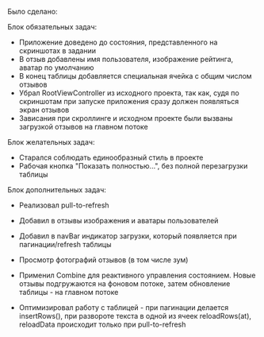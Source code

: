 Было сделано:

Блок обязательных задач:
- Приложение доведено до состояния, представленного на скриншотах в задании
- В отзыв добавлены имя пользователя, изображение рейтинга, аватар по умолчанию
- В конец таблицы добавляется специальная ячейка с общим числом отзывов
- Убрал RootViewController из исходного проекта, так как, судя по скриншотам при запуске приложения сразу должен появляться экран отзывов
- Зависания при скроллинге и исходном проекте были вызваны загрузкой отзывов на главном потоке

Блок желательных задач:
- Старался соблюдать единообразный стиль в проекте
- Рабочая кнопка "Показать полностью...", без полной перезагрузки таблицы

Блок дополнительных задач:
- Реализовал pull-to-refresh
- Добавил в отзывы изображения и аватары пользователей
- Добавил в navBar индикатор загрузки, который появляется при пагинации/refresh таблицы
- Просмотр фотографий отзывов (в том числе зум)


- Применил Combine для реактивного управления состоянием. Новые отзывы подгружаются на фоновом потоке, затем обновление таблицы - на главном потоке
- Оптимизировал работу с таблицей - при пагинации делается insertRows(), при развороте текста в одной из ячеек reloadRows(at), reloadData происходит только при pull-to-refresh
